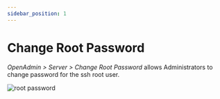 ```yaml
---
sidebar_position: 1
---
```


# Change Root Password

*OpenAdmin > Server >  Change Root Password* allows Administrators to change password for the ssh root user.

![root password](/img/admin/change_root_pass.png)
